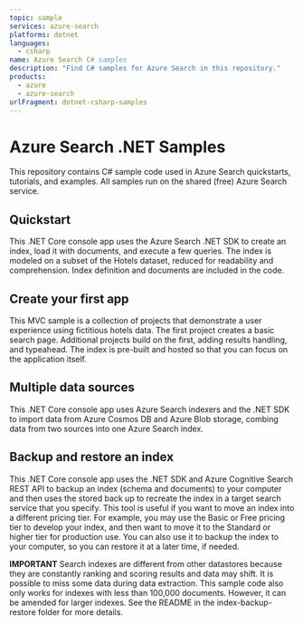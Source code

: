 ```yaml
---
topic: sample
services: azure-search
platforms: dotnet
languages:
  - csharp
name: Azure Search C# samples
description: "Find C# samples for Azure Search in this repository."
products:
  - azure
  - azure-search
urlFragment: dotnet-csharp-samples
---
```


# Azure Search .NET Samples

This repository contains C# sample code used in Azure Search quickstarts, tutorials, and examples. All samples run on the shared (free) Azure Search service.  

## Quickstart

This .NET Core console app uses the Azure Search .NET SDK to create an index, load it with documents, and execute a few queries. The index is modeled on a subset of the Hotels dataset, reduced for readability and comprehension. Index definition and documents are included in the code.

## Create your first app

This MVC sample is a collection of projects that demonstrate a user experience using fictitious hotels data. The first project creates a basic search page. Additional projects build on the first, adding results handling, and typeahead. The index is pre-built and hosted so that you can focus on the application itself.

## Multiple data sources

This .NET Core console app uses Azure Search indexers and the .NET SDK to import data from Azure Cosmos DB and Azure Blob storage, combing data from two sources into one Azure Search index.

## Backup and restore an index

This .NET Core console app uses the .NET SDK and Azure Cognitive Search REST API to backup an index (schema and documents) to your computer and then uses the stored back up to recreate the index in a target search service that you specify. This tool is useful if you want to move an index into a different pricing tier. For example, you may use the Basic or Free pricing tier to develop your index, and then want to move it to the Standard or higher tier for production use. You can also use it to backup the index to your computer, so you can restore it at a later time, if needed.

**IMPORTANT** Search indexes are different from other datastores because they are constantly ranking and scoring results and data may shift. It is possible to miss some data during data extraction. This sample code also only works for indexes with less than 100,000 documents. However, it can be amended for larger indexes. See the README in the index-backup-restore folder for more details.

